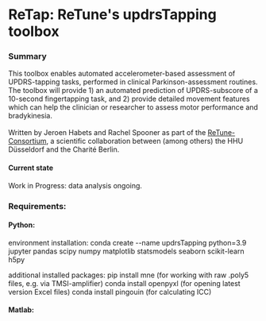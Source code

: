 # ReTap: ReTune's updrsTapping toolbox

### Summary
This toolbox enables automated accelerometer-based assessment of UPDRS-tapping tasks, performed in clinical Parkinson-assessment routines.
The toolbox will provide 1) an automated prediction of UPDRS-subscore of a 10-second fingertapping task, and 2) provide detailed movement
features which can help the clinician or researcher to assess motor performance and bradykinesia.
<br><br>Written by Jeroen Habets and Rachel Spooner as part of the <a href="https://sfb-retune.de">ReTune-Consortium</a>, a scientific collaboration between (among others) the HHU Düsseldorf and the Charité Berlin.

#### Current state
Work in Progress: data analysis ongoing.

### Requirements:

#### Python:
environment installation:
<c>conda create --name updrsTapping python=3.9 jupyter pandas scipy numpy matplotlib statsmodels seaborn scikit-learn h5py</c>

additional installed packages:
<c>pip install mne</c> (for working with raw .poly5 files, e.g. via TMSI-amplifier)
<c>conda install openpyxl</c> (for opening latest version Excel files)
<c>conda install pingouin</c> (for calculating ICC)


#### Matlab:
